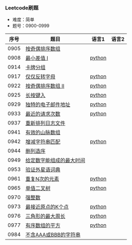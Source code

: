 ### Leetcode刷题
* 难度：简单
* 题号：0900-0999

|序号|题目|语言1|语言2|
|---|---|---|---|
|0905|<a href="https://leetcode-cn.com/problems/sort-array-by-parity/">按奇偶排序数组</a>|||
|0908|<a href="https://leetcode-cn.com/problems/smallest-range-i/">最小差值 I</a>|<a href="https://github.com/hhe0/Leetcode/tree/master/Easy/0900-0999/0908/python">python</a>||
|0914|<a href="https://leetcode-cn.com/problems/x-of-a-kind-in-a-deck-of-cards/">卡牌分组</a>|||
|0917|<a href="https://leetcode-cn.com/problems/reverse-only-letters/">仅仅反转字母</a>|<a href="https://github.com/hhe0/Leetcode/tree/master/Easy/0900-0999/0917/python">python</a>||
|0922|<a href="https://leetcode-cn.com/problems/sort-array-by-parity-ii/">按奇偶排序数组 II</a>|<a href="https://github.com/hhe0/Leetcode/tree/master/Easy/0900-0999/0922/python">python</a>||
|0925|<a href="https://leetcode-cn.com/problems/long-pressed-name/">长按键入</a>|<a href="https://github.com/hhe0/Leetcode/tree/master/Easy/0900-0999/0925/python">python</a>||
|0929|<a href="https://leetcode-cn.com/problems/unique-email-addresses/">独特的电子邮件地址</a>|<a href="https://github.com/hhe0/Leetcode/tree/master/Easy/0900-0999/0929/python">python</a>||
|0933|<a href="https://leetcode-cn.com/problems/number-of-recent-calls/">最近的请求次数</a>|<a href="https://github.com/hhe0/Leetcode/tree/master/Easy/0900-0999/0933/python">python</a>||
|0937|<a href="https://leetcode-cn.com/problems/reorder-log-files/">重新排列日志文件</a>|||
|0941|<a href="https://leetcode-cn.com/problems/valid-mountain-array/">有效的山脉数组</a>|||
|0942|<a href="https://leetcode-cn.com/problems/di-string-match/">增减字符串匹配</a>|<a href="https://github.com/hhe0/Leetcode/tree/master/Easy/0900-0999/0942/python">python</a>||
|0944|<a href="https://leetcode-cn.com/problems/delete-columns-to-make-sorted/">删列造序</a>|||
|0949|<a href="https://leetcode-cn.com/problems/largest-time-for-given-digits/">给定数字能组成的最大时间</a>|||
|0953|<a href="https://leetcode-cn.com/problems/verifying-an-alien-dictionary/">验证外星语词典</a>|||
|0961|<a href="https://leetcode-cn.com/problems/n-repeated-element-in-size-2n-array/">重复N次的元素</a>|<a href="https://github.com/hhe0/Leetcode/tree/master/Easy/0900-0999/0961/python">python</a>||
|0965|<a href="https://leetcode-cn.com/problems/univalued-binary-tree/">单值二叉树</a>|<a href="https://github.com/hhe0/Leetcode/tree/master/Easy/0900-0999/0965/python">python</a>||
|0970|<a href="https://leetcode-cn.com/problems/powerful-integers/">强整数</a>|||
|0973|<a href="https://leetcode-cn.com/problems/k-closest-points-to-origin/">最接近原点的K个点</a>|<a href="https://github.com/hhe0/Leetcode/tree/master/Easy/0900-0999/0973/python">python</a>||
|0976|<a href="https://leetcode-cn.com/problems/largest-perimeter-triangle/">三角形的最大周长</a>|<a href="https://github.com/hhe0/Leetcode/tree/master/Easy/0900-0999/0976/python">python</a>||
|0977|<a href="https://leetcode-cn.com/problems/squares-of-a-sorted-array/">有序数组的平方</a>|<a href="https://github.com/hhe0/Leetcode/tree/master/Easy/0900-0999/0977/python">python</a>||
|0984|<a href="https://leetcode-cn.com/problems/string-without-aaa-or-bbb/">不含AAA或BBB的字符串</a>|||
